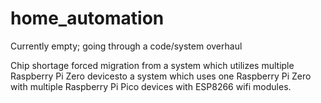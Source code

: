 # home_automation
Currently empty; going through a code/system overhaul

Chip shortage forced migration from a system which utilizes multiple Raspberry Pi Zero devicesto a system which uses one Raspberry Pi Zero with multiple Raspberry Pi Pico devices with ESP8266 wifi modules. 
